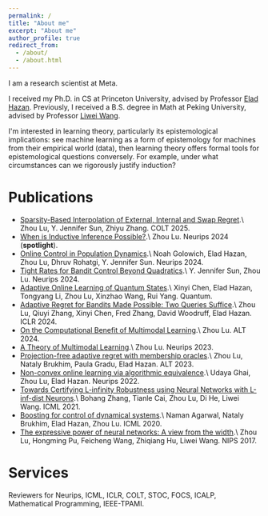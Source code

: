 ```yaml
---
permalink: /
title: "About me"
excerpt: "About me"
author_profile: true
redirect_from: 
  - /about/
  - /about.html
---
```


I am a research scientist at Meta.

I received my Ph.D. in CS at Princeton University, advised by Professor [Elad Hazan](https://www.ehazan.com/). Previously, I received a B.S. degree in Math at Peking University, advised by Professor [Liwei Wang](http://www.liweiwang-pku.com/). 

I'm interested in learning theory, particularly its epistemological implications: see machine learning as a form of epistemology for machines from their empirical world (data), then learning theory offers formal tools for epistemological questions conversely. For example, under what circumstances can we rigorously justify induction?

Publications
======
* [Sparsity-Based Interpolation of External, Internal and Swap Regret](https://arxiv.org/pdf/2502.04543).\\
  Zhou Lu, Y. Jennifer Sun, Zhiyu Zhang. COLT 2025.  
* [When is Inductive Inference Possible?](https://arxiv.org/pdf/2312.00170).\\
  Zhou Lu. Neurips 2024 (**spotlight**).
* [Online Control in Population Dynamics](https://arxiv.org/pdf/2406.01799).\\
  Noah Golowich, Elad Hazan, Zhou Lu, Dhruv Rohatgi, Y. Jennifer Sun. Neurips 2024.
* [Tight Rates for Bandit Control Beyond Quadratics](https://arxiv.org/pdf/2410.00993).\\
  Y. Jennifer Sun, Zhou Lu. Neurips 2024.  
* [Adaptive Online Learning of Quantum States](https://quantum-journal.org/papers/q-2024-09-12-1471/).\\
  Xinyi Chen, Elad Hazan, Tongyang Li, Zhou Lu, Xinzhao Wang, Rui Yang. Quantum.
* [Adaptive Regret for Bandits Made Possible: Two Queries Suffice](https://arxiv.org/pdf/2401.09278.pdf).\\
  Zhou Lu, Qiuyi Zhang, Xinyi Chen, Fred Zhang, David Woodruff, Elad Hazan. ICLR 2024.
* [On the Computational Benefit of Multimodal Learning](https://arxiv.org/pdf/2309.13782v2.pdf).\\
  Zhou Lu. ALT 2024.
* [A Theory of Multimodal Learning](https://arxiv.org/pdf/2309.12458v2.pdf).\\
  Zhou Lu. Neurips 2023.
* [Projection-free adaptive regret with membership oracles](https://proceedings.mlr.press/v201/lu23a/lu23a.pdf).\\
  Zhou Lu, Nataly Brukhim, Paula Gradu, Elad Hazan. ALT 2023.
* [Non-convex online learning via algorithmic equivalence](https://proceedings.neurips.cc/paper_files/paper/2022/file/8b40b4984e6c09ee49333ddd2dc719d4-Paper-Conference.pdf).\\
  Udaya Ghai, Zhou Lu, Elad Hazan. Neurips 2022.
* [Towards Certifying L-infinity Robustness using Neural Networks with L-inf-dist Neurons](http://proceedings.mlr.press/v139/zhang21b/zhang21b.pdf).\\
  Bohang Zhang, Tianle Cai, Zhou Lu, Di He, Liwei Wang. ICML 2021.
* [Boosting for control of dynamical systems](http://proceedings.mlr.press/v119/agarwal20b/agarwal20b.pdf).\\
  Naman Agarwal, Nataly Brukhim, Elad Hazan, Zhou Lu. ICML 2020.
* [The expressive power of neural networks: A view from the width](https://proceedings.neurips.cc/paper_files/paper/2017/file/32cbf687880eb1674a07bf717761dd3a-Paper.pdf).\\
  Zhou Lu, Hongming Pu, Feicheng Wang, Zhiqiang Hu, Liwei Wang. NIPS 2017.

Services
======
Reviewers for Neurips, ICML, ICLR, COLT, STOC, FOCS, ICALP, Mathematical Programming, IEEE-TPAMI.

